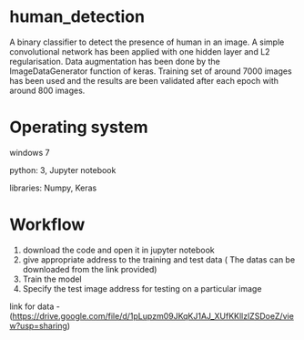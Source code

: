 # human_detection
A binary classifier to detect the presence of human in an image. A simple convolutional network has been applied with one hidden layer 
and L2 regularisation. Data augmentation has been done by the ImageDataGenerator function of keras. Training set of around 7000 images has been
used and the results are been validated after each epoch with around 800 images.

# Operating system
windows 7

python: 3, Jupyter notebook

libraries: Numpy, Keras

# Workflow
1) download the code and open it in jupyter notebook
2) give appropriate address to the training and test data ( The datas can be downloaded from the link provided)
3) Train the model
4) Specify the test image address for testing on a particular image

link for data -(https://drive.google.com/file/d/1pLupzm09JKqKJ1AJ_XUfKKllzlZSDoeZ/view?usp=sharing)

